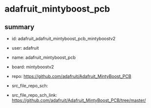 # adafruit_mintyboost_pcb
 
## summary 
* id: adafruit_adafruit_mintyboost_pcb_mintyboostv2
* user: adafruit
* name: adafruit_mintyboost_pcb
* board: mintyboostv2
* repo: https://github.com/adafruit/Adafruit_MintyBoost_PCB



* src_file_repo_sch: 
* src_file_repo_sch_link: https://github.com/adafruit/Adafruit_MintyBoost_PCB/tree/master/




